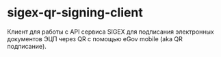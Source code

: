 # sigex-qr-signing-client
Клиент для работы с API сервиса SIGEX для подписания электронных документов ЭЦП через QR с помощью eGov mobile (aka QR подписание).
